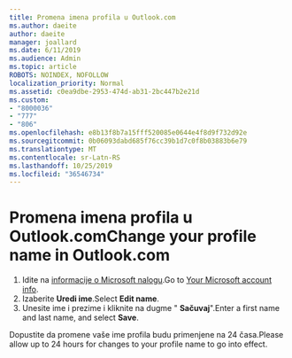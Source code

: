 ```yaml
---
title: Promena imena profila u Outlook.com
ms.author: daeite
author: daeite
manager: joallard
ms.date: 6/11/2019
ms.audience: Admin
ms.topic: article
ROBOTS: NOINDEX, NOFOLLOW
localization_priority: Normal
ms.assetid: c0ea9dbe-2953-474d-ab31-2bc447b2e21d
ms.custom:
- "8000036"
- "777"
- "806"
ms.openlocfilehash: e8b13f8b7a15fff520085e0644e4f8d9f732d92e
ms.sourcegitcommit: 0b06093dabd685f76cc39b1d7c0f8b03883b6e79
ms.translationtype: MT
ms.contentlocale: sr-Latn-RS
ms.lasthandoff: 10/25/2019
ms.locfileid: "36546734"
---
```

# <a name="change-your-profile-name-in-outlookcom"></a><span data-ttu-id="bc163-102">Promena imena profila u Outlook.com</span><span class="sxs-lookup"><span data-stu-id="bc163-102">Change your profile name in Outlook.com</span></span>

1. <span data-ttu-id="bc163-103">Idite na [informacije o Microsoft nalogu](https://go.microsoft.com/fwlink/p/?linkid=860841).</span><span class="sxs-lookup"><span data-stu-id="bc163-103">Go to [Your Microsoft account info](https://go.microsoft.com/fwlink/p/?linkid=860841).</span></span>
2. <span data-ttu-id="bc163-104">Izaberite **Uredi ime**.</span><span class="sxs-lookup"><span data-stu-id="bc163-104">Select **Edit name**.</span></span>
3. <span data-ttu-id="bc163-105">Unesite ime i prezime i kliknite na dugme " **Sačuvaj**".</span><span class="sxs-lookup"><span data-stu-id="bc163-105">Enter a first name and last name, and select **Save**.</span></span>

<span data-ttu-id="bc163-106">Dopustite da promene vaše ime profila budu primenjene na 24 časa.</span><span class="sxs-lookup"><span data-stu-id="bc163-106">Please allow up to 24 hours for changes to your profile name to go into effect.</span></span>